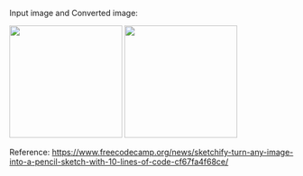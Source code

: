 Input image and Converted image:

<img src="https://github.com/SamruddhiPadture/Image-Processing/blob/master/Sketching/1.jpg" data-canonical-src="https://github.com/SamruddhiPadture/Image-Processing/blob/master/Sketching/1.jpg" width="200" height="200" /> <img src="https://github.com/SamruddhiPadture/Image-Processing/blob/master/Sketching/converted.png" data-canonical-src="https://github.com/SamruddhiPadture/Image-Processing/blob/master/Sketching/converted.png" width="200" height="200" />



Reference: https://www.freecodecamp.org/news/sketchify-turn-any-image-into-a-pencil-sketch-with-10-lines-of-code-cf67fa4f68ce/
